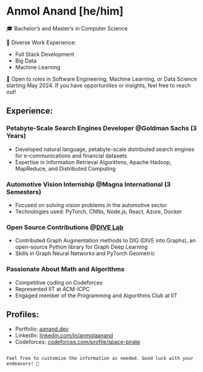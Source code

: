 <!--
**anmol-anand/anmol-anand** is a ✨ _special_ ✨ repository because its `README.md` (this file) appears on your GitHub profile.

Here are some ideas to get you started:

- 🔭 I’m currently working on ...
- 🌱 I’m currently learning ...
- 👯 I’m looking to collaborate on ...
- 🤔 I’m looking for help with ...
- 💬 Ask me about ...
- 📫 How to reach me: ...
- 😄 Pronouns: ...
- ⚡ Fun fact: ...
-->

# Anmol Anand [he/him]

🎓 Bachelor’s and Master’s in Computer Science

🌟 Diverse Work Experience:

- Full Stack Development
- Big Data
- Machine Learning

🚀 Open to roles in Software Engineering, Machine Learning, or Data Science starting May 2024. If you have opportunities or insights, feel free to reach out!

## Experience:

### Petabyte-Scale Search Engines Developer @Goldman Sachs (3 Years)
- Developed natural language, petabyte-scale distributed search engines for e-communications and financial datasets
- Expertise in Information Retrieval Algorithms, Apache Hadoop, MapReduce, and Distributed Computing

### Automotive Vision Internship @Magna International (3 Semesters)
- Focused on solving vision problems in the automotive sector
- Technologies used: PyTorch, CNNs, Node.js, React, Azure, Docker

### Open Source Contributions @[DIVE Lab](https://github.com/divelab/DIG)
- Contributed Graph Augmentation methods to DIG (DIVE into Graphs), an open-source Python library for Graph Deep Learning
- Skills in Graph Neural Networks and PyTorch Geometric

### Passionate About Math and Algorithms
- Competitive coding on Codeforces
- Represented IIT at ACM-ICPC
- Engaged member of the Programming and Algorithms Club at IIT

## Profiles:

- Portfolio: [aanand.dev](https://aanand.dev/)
- LinkedIn: [linkedin.com/in/anmolaanand](https://www.linkedin.com/in/anmolaanand/)
- Codeforces: [codeforces.com/profile/space-pirate](https://codeforces.com/profile/space-pirate)
```

Feel free to customize the information as needed. Good luck with your endeavors! 🚀
